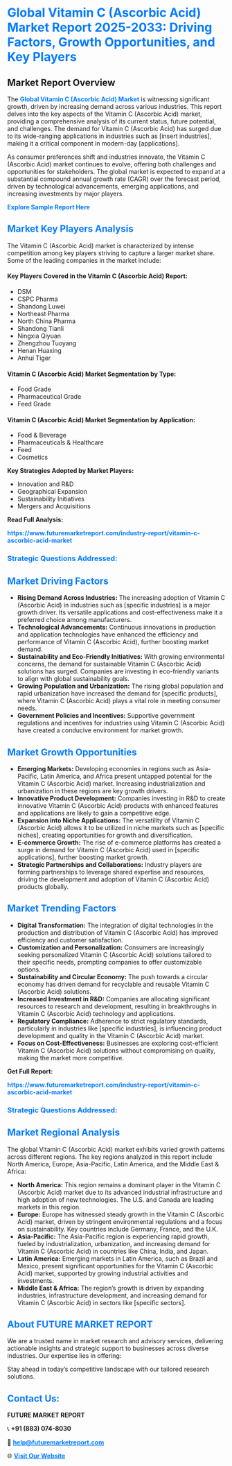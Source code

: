 <h1 style="color: #007BFF;">Global Vitamin C (Ascorbic Acid) Market Report 2025-2033: Driving Factors, Growth Opportunities, and Key Players</h1>

<section id="overview">
<h2>Market Report Overview</h2>
<p>The <a href="https://www.futuremarketreport.com/industry-report/vitamin-c-ascorbic-acid-market" style="color: #007BFF; text-decoration: none;"><strong>Global Vitamin C (Ascorbic Acid) Market</strong></a> is witnessing significant growth, driven by increasing demand across various industries. This report delves into the key aspects of the Vitamin C (Ascorbic Acid) market, providing a comprehensive analysis of its current status, future potential, and challenges. The demand for Vitamin C (Ascorbic Acid) has surged due to its wide-ranging applications in industries such as [insert industries], making it a critical component in modern-day [applications].</p>
<p>As consumer preferences shift and industries innovate, the Vitamin C (Ascorbic Acid) market continues to evolve, offering both challenges and opportunities for stakeholders. The global market is expected to expand at a substantial compound annual growth rate (CAGR) over the forecast period, driven by technological advancements, emerging applications, and increasing investments by major players.</p>
</section>

<section id="overview">
<p><a href="https://www.futuremarketreport.com/request-sample/reportId=57061" style="color: #007BFF; text-decoration: none;"><strong>Explore Sample Report Here</strong></a></p>
</section>

<section id="key-players">
<h2 style="color: #007BFF;">Market Key Players Analysis</h2>
<p>The Vitamin C (Ascorbic Acid) market is characterized by intense competition among key players striving to capture a larger market share. Some of the leading companies in the market include:</p>
<h4>Key Players Covered in the Vitamin C (Ascorbic Acid) Report:</h4>
<ul><li>DSM</li><li>CSPC Pharma</li><li>Shandong Luwei</li><li>Northeast Pharma</li><li>North China Pharma</li><li>Shandong Tianli</li><li>Ningxia Qiyuan</li><li>Zhengzhou Tuoyang</li><li>Henan Huaxing</li><li>Anhui Tiger</li></ul>
<h4>Vitamin C (Ascorbic Acid) Market Segmentation by Type:</h4>
<ul><li>Food Grade</li><li>Pharmaceutical Grade</li><li>Feed Grade</li></ul>

<h4>Vitamin C (Ascorbic Acid) Market Segmentation by Application:</h4>
<ul><li>Food &amp; Beverage</li><li>Pharmaceuticals &amp; Healthcare</li><li>Feed</li><li>Cosmetics</li></ul>
<p><strong>Key Strategies Adopted by Market Players:</strong></p>
<ul>
<li>Innovation and R&D</li>
<li>Geographical Expansion</li>
<li>Sustainability Initiatives</li>
<li>Mergers and Acquisitions</li>
</ul>
</section>

<section>
<p><strong>Read Full Analysis: </strong></p><a href="https://www.futuremarketreport.com/industry-report/vitamin-c-ascorbic-acid-market" style="color: #007BFF; text-decoration: none;"><strong>https://www.futuremarketreport.com/industry-report/vitamin-c-ascorbic-acid-market</strong></a>
<h3 style="color: #007BFF;">Strategic Questions Addressed:</h3>
</section>

<section id="driving-factors">
<h2 style="color: #007BFF;">Market Driving Factors</h2>
<ul>
<li><strong>Rising Demand Across Industries:</strong> The increasing adoption of Vitamin C (Ascorbic Acid) in industries such as [specific industries] is a major growth driver. Its versatile applications and cost-effectiveness make it a preferred choice among manufacturers.</li>
<li><strong>Technological Advancements:</strong> Continuous innovations in production and application technologies have enhanced the efficiency and performance of Vitamin C (Ascorbic Acid), further boosting market demand.</li>
<li><strong>Sustainability and Eco-Friendly Initiatives:</strong> With growing environmental concerns, the demand for sustainable Vitamin C (Ascorbic Acid) solutions has surged. Companies are investing in eco-friendly variants to align with global sustainability goals.</li>
<li><strong>Growing Population and Urbanization:</strong> The rising global population and rapid urbanization have increased the demand for [specific products], where Vitamin C (Ascorbic Acid) plays a vital role in meeting consumer needs.</li>
<li><strong>Government Policies and Incentives:</strong> Supportive government regulations and incentives for industries using Vitamin C (Ascorbic Acid) have created a conducive environment for market growth.</li>
</ul>
</section>

<section id="growth-opportunities">
<h2 style="color: #007BFF;">Market Growth Opportunities</h2>
<ul>
<li><strong>Emerging Markets:</strong> Developing economies in regions such as Asia-Pacific, Latin America, and Africa present untapped potential for the Vitamin C (Ascorbic Acid) market. Increasing industrialization and urbanization in these regions are key growth drivers.</li>
<li><strong>Innovative Product Development:</strong> Companies investing in R&D to create innovative Vitamin C (Ascorbic Acid) products with enhanced features and applications are likely to gain a competitive edge.</li>
<li><strong>Expansion into Niche Applications:</strong> The versatility of Vitamin C (Ascorbic Acid) allows it to be utilized in niche markets such as [specific niches], creating opportunities for growth and diversification.</li>
<li><strong>E-commerce Growth:</strong> The rise of e-commerce platforms has created a surge in demand for Vitamin C (Ascorbic Acid) used in [specific applications], further boosting market growth.</li>
<li><strong>Strategic Partnerships and Collaborations:</strong> Industry players are forming partnerships to leverage shared expertise and resources, driving the development and adoption of Vitamin C (Ascorbic Acid) products globally.</li>
</ul>
</section>

<section id="trending-factors">
<h2 style="color: #007BFF;">Market Trending Factors</h2>
<ul>
<li><strong>Digital Transformation:</strong> The integration of digital technologies in the production and distribution of Vitamin C (Ascorbic Acid) has improved efficiency and customer satisfaction.</li>
<li><strong>Customization and Personalization:</strong> Consumers are increasingly seeking personalized Vitamin C (Ascorbic Acid) solutions tailored to their specific needs, prompting companies to offer customizable options.</li>
<li><strong>Sustainability and Circular Economy:</strong> The push towards a circular economy has driven demand for recyclable and reusable Vitamin C (Ascorbic Acid) solutions.</li>
<li><strong>Increased Investment in R&D:</strong> Companies are allocating significant resources to research and development, resulting in breakthroughs in Vitamin C (Ascorbic Acid) technology and applications.</li>
<li><strong>Regulatory Compliance:</strong> Adherence to strict regulatory standards, particularly in industries like [specific industries], is influencing product development and quality in the Vitamin C (Ascorbic Acid) market.</li>
<li><strong>Focus on Cost-Effectiveness:</strong> Businesses are exploring cost-efficient Vitamin C (Ascorbic Acid) solutions without compromising on quality, making the market more competitive.</li>
</ul>
</section>

<section>
<p><strong>Get Full Report: </strong></p><a href="https://www.futuremarketreport.com/industry-report/vitamin-c-ascorbic-acid-market" style="color: #007BFF; text-decoration: none;"><strong>https://www.futuremarketreport.com/industry-report/vitamin-c-ascorbic-acid-market</strong></a>
<h3 style="color: #007BFF;">Strategic Questions Addressed:</h3>
</section>


<section id="regional-analysis">
<h2 style="color: #007BFF;">Market Regional Analysis</h2>
<p>The global Vitamin C (Ascorbic Acid) market exhibits varied growth patterns across different regions. The key regions analyzed in this report include North America, Europe, Asia-Pacific, Latin America, and the Middle East & Africa:</p>
<ul>
<li><strong>North America:</strong> This region remains a dominant player in the Vitamin C (Ascorbic Acid) market due to its advanced industrial infrastructure and high adoption of new technologies. The U.S. and Canada are leading markets in this region.</li>
<li><strong>Europe:</strong> Europe has witnessed steady growth in the Vitamin C (Ascorbic Acid) market, driven by stringent environmental regulations and a focus on sustainability. Key countries include Germany, France, and the U.K.</li>
<li><strong>Asia-Pacific:</strong> The Asia-Pacific region is experiencing rapid growth, fueled by industrialization, urbanization, and increasing demand for Vitamin C (Ascorbic Acid) in countries like China, India, and Japan.</li>
<li><strong>Latin America:</strong> Emerging markets in Latin America, such as Brazil and Mexico, present significant opportunities for the Vitamin C (Ascorbic Acid) market, supported by growing industrial activities and investments.</li>
<li><strong>Middle East & Africa:</strong> The region’s growth is driven by expanding industries, infrastructure development, and increasing demand for Vitamin C (Ascorbic Acid) in sectors like [specific sectors].</li>
</ul>
</section>

<footer>
<h2 style="color: #007BFF;">About FUTURE MARKET REPORT</h2>
<p>We are a trusted name in market research and advisory services, delivering actionable insights and strategic support to businesses across diverse industries. Our expertise lies in offering:</p>

<p>Stay ahead in today’s competitive landscape with our tailored research solutions.</p>

<h2 style="color: #007BFF;">Contact Us:</h2>
<p><strong>FUTURE MARKET REPORT</strong></p>
<p>📞 <strong>+91 (883) 074-8030</strong></p>
<p>📧 <strong><a href="mailto:help@futuremarketreport.com" style="color: #007BFF;">help@futuremarketreport.com</a></strong></p>
<p>🌐 <strong><a href="https://www.futuremarketreport.com/" style="color: #007BFF;">Visit Our Website</a></strong></p>
</footer>